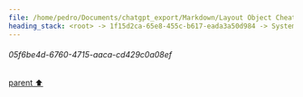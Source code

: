 ```yaml
---
file: /home/pedro/Documents/chatgpt_export/Markdown/Layout Object Cheat Sheet.md
heading_stack: <root> -> 1f15d2ca-65e8-455c-b617-eada3a50d984 -> System -> a46ba8e6-e266-4af7-bdb9-05708a267308 -> System -> aaa2f88e-481e-4d89-aced-3cda388b92d1 -> User -> 7a63f637-a1f4-4a1a-bfb9-206cd3a3a835 -> Assistant -> 34809d24-bdaa-495f-ab14-fe84ac12228c -> Tool -> a1fa7c8a-f8d2-43c7-a4e5-b471af4f90cd -> Assistant -> 722a93e2-0b4b-4d34-ba86-b4786ffcb230 -> Tool -> b603ced7-0ac2-4271-ba3e-5f4d0f5e66f0 -> Assistant -> cc840f0a-8cf3-4d48-9691-7d7553a41651 -> Tool -> a944f953-b42f-4311-bc28-136aa77c3d6a -> Assistant -> aaa261c4-bade-4fb5-9148-965066172375 -> User -> e1438703-177f-4dcd-94c8-0d1565b17299 -> Assistant -> aaa29fff-c9db-4654-be04-c52171747a49 -> User -> 75640d6c-055d-4bc0-98a0-e55c8a8d7135 -> Assistant -> 9d40620b-df3a-4b20-bb18-86037f14408b -> Tool -> 94c63589-57d2-4742-b438-216467b95db6 -> Assistant -> 8c043996-ac0d-40da-b930-4f8a7794b864 -> Tool -> 05f6be4d-6760-4715-aaca-cd429c0a08ef
---
```

###### 05f6be4d-6760-4715-aaca-cd429c0a08ef
[parent ⬆️](#8c043996-ac0d-40da-b930-4f8a7794b864)
